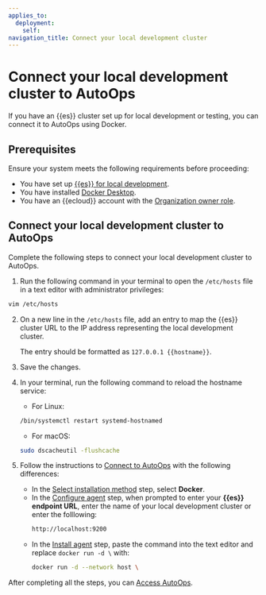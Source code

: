 ```yaml
---
applies_to:
  deployment:
    self:
navigation_title: Connect your local development cluster
---
```


# Connect your local development cluster to AutoOps

If you have an {{es}} cluster set up for local development or testing, you can connect it to AutoOps using Docker.

## Prerequisites

Ensure your system meets the following requirements before proceeding:

* You have set up [{{es}} for local development](/deploy-manage/deploy/self-managed/local-development-installation-quickstart.md).
* You have installed [Docker Desktop](https://www.docker.com/products/docker-desktop).
* You have an {{ecloud}} account with the [Organization owner role](/deploy-manage/monitor/autoops/cc-manage-users.md#assign-roles).

## Connect your local development cluster to AutoOps

Complete the following steps to connect your local development cluster to AutoOps.

1. Run the following command in your terminal to open the `/etc/hosts` file in a text editor with administrator privileges:

  ```sh
  vim /etc/hosts
  ```
2. On a new line in the `/etc/hosts` file, add an entry to map the {{es}} cluster URL to the IP address representing the local development cluster.

    The entry should be formatted as `127.0.0.1 {{hostname}}`.
3. Save the changes.
4. In your terminal, run the following command to reload the hostname service:
    * For Linux: 
    ```sh
    /bin/systemctl restart systemd-hostnamed
    ```
    * For macOS: 
    ```sh
    sudo dscacheutil -flushcache
    ```
5. Follow the instructions to [Connect to AutoOps](/deploy-manage/monitor/autoops/cc-connect-self-managed-to-autoops.md#connect-to-autoops) with the following differences:
    * In the [Select installation method](/deploy-manage/monitor/autoops/cc-connect-self-managed-to-autoops.md#select-installation-method) step, select **Docker**.
    * In the [Configure agent](/deploy-manage/monitor/autoops/cc-connect-self-managed-to-autoops.md#configure-agent) step, when prompted to enter your **{{es}} endpoint URL**, enter the name of your local development cluster or enter the folllowing:
        ```sh
        http://localhost:9200
        ```
    * In the [Install agent](/deploy-manage/monitor/autoops/cc-connect-self-managed-to-autoops.md#install-agent) step, paste the command into the text editor and replace `docker run -d \` with:
        ```sh
        docker run -d --network host \
        ```

After completing all the steps, you can [Access AutoOps](/deploy-manage/monitor/autoops/cc-connect-self-managed-to-autoops.md#access-autoops).




